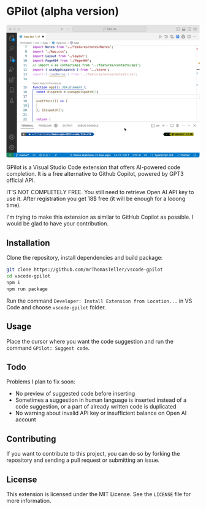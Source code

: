 # GPilot (alpha version)

![Usage Animation](usage.gif)

GPilot is a Visual Studio Code extension that offers AI-powered code completion. It is a free alternative to Github Copilot, powered by GPT3 official API.

IT'S NOT COMPLETELY FREE. You still need to retrieve Open AI API key to use it. After registration you get 18$ free (it will be enough for a looong time).

I'm trying to make this extension as similar to GitHub Copilot as possible. I would be glad to have your contribution.

## Installation

Clone the repository, install dependencies and build package:

```bash
git clone https://github.com/mrThomasTeller/vscode-gpilot
cd vscode-gpilot
npm i
npm run package
```

Run the command `Developer: Install Extension from Location...` in VS Code and choose `vscode-gpilot` folder.

## Usage

Place the cursor where you want the code suggestion and run the command `GPilot: Suggest code`.

## Todo

Problems I plan to fix soon:

- No preview of suggested code before inserting
- Sometimes a suggestion in human language is inserted instead of a code suggestion, or a part of already written code is duplicated
- No warning about invalid API key or insufficient balance on Open AI account

## Contributing

If you want to contribute to this project, you can do so by forking the repository and sending a pull request or submitting an issue.

## License

This extension is licensed under the MIT License. See the `LICENSE` file for more information.
